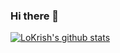 ### Hi there 👋

<!--
**LoKrish/LoKrish** is a ✨ _special_ ✨ repository because its `README.md` (this file) appears on your GitHub profile.

Here are some ideas to get you started:

- 🔭 I’m currently working on ...
- 🌱 I’m currently learning ...
- 👯 I’m looking to collaborate on ...
- 🤔 I’m looking for help with ...
- 💬 Ask me about ...
- 📫 How to reach me: ...
- 😄 Pronouns: ...
- ⚡ Fun fact: ...
-->


[![LoKrish's github stats](https://github-readme-stats.vercel.app/api?username=LoKrish)](https://github.com/LoKrish/github-readme-stats)
